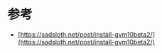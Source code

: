 # 参考 

- [https://sadsloth.net/post/install-gvm10beta2/](https://sadsloth.net/post/install-gvm10beta2/)